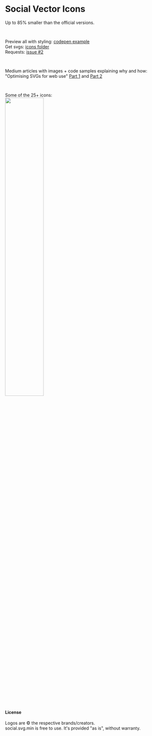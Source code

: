 # Social Vector Icons
Up to 85% smaller than the official versions.

<p>&nbsp;</p>

Preview all with styling: [codepen example](http://codepen.io/larsenwork/pen/admEZM)  
Get svgs: [icons folder](https://github.com/larsenwork/social.svg.min/tree/master/svg)  
Requests: [issue #2](https://github.com/larsenwork/social.svg.min/issues/2)  

<p>&nbsp;</p>

Medium articles with images + code samples explaining why and how:  
"Optimising SVGs for web use" [Part 1](https://medium.com/@larsenwork/optimising-svgs-for-web-use-part-1-67e8f2d4035) and [Part 2](https://medium.com/@larsenwork/optimising-svgs-for-web-use-part-2-6711cc15df46)

<p>&nbsp;</p>

Some of the 25+ icons:  
<a href="http://codepen.io/larsenwork/pen/admEZM"><img src="http://i.imgur.com/mJVtE3m.png" width="50%" /></a>

<p>&nbsp;</p>

#### License
Logos are © the respective brands/creators.  
social.svg.min is free to use. It's provided "as is", without warranty.  
